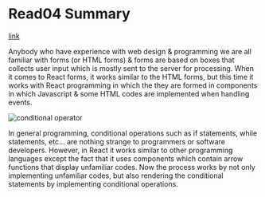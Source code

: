 # Read04 Summary

[link](https://react-bootstrap-v3.netlify.app/components/forms/)

Anybody who have experience with web design & programming we are all familiar with forms (or HTML forms) & forms are based on boxes that collects user input which is mostly sent to the server for processing. When it comes to React forms, it works similar to the HTML forms, but this time it works with React programming in which the they are formed in components in which Javascript & some HTML codes are implemented when handling events.

![conditional operator](https://res.cloudinary.com/practicaldev/image/fetch/s--uFrIEIUm--/c_limit%2Cf_auto%2Cfl_progressive%2Cq_auto%2Cw_880/https://dev-to-uploads.s3.amazonaws.com/i/08nsdwy9jrvu52e40g4p.PNG)

In general programming, conditional operations such as if statements, while statements, etc... are nothing strange to programmers or software developers. However, in React it works similar to other programming languages except the fact that it uses components which contain arrow functions that display unfamiliar codes. Now the process works by not only implementing unfamiliar codes, but also rendering the conditional statements by implementing conditional operations.
